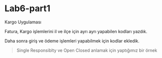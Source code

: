 # Lab6-part1

Kargo Uygulaması

Fatura, Kargo işlemlerini il ve ilçe için ayrı ayrı yapabilen kodları yazdık.

Daha sonra giriş ve ödeme işlemleri yapabilmek için kodlar ekledik.

> Single Responsiblty ve Open Closed anlamak için yaptığımız bir örnek
